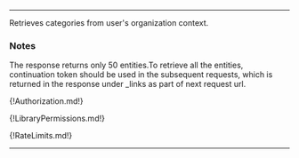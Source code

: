 ---

Retrieves categories from user's organization context.

### Notes

The response returns only 50 entities.To retrieve all the entities, continuation token should be used in the subsequent requests, which is returned in the response under _links as part of next request url.

{!Authorization.md!}

{!LibraryPermissions.md!}

{!RateLimits.md!}

---